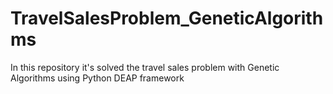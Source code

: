 # TravelSalesProblem_GeneticAlgorithms
In this repository it's solved the travel sales problem with Genetic Algorithms using Python DEAP framework
